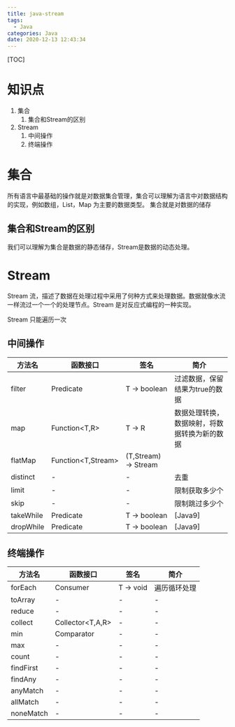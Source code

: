```yaml
---
title: java-stream
tags:
  - Java
categories: Java
date: 2020-12-13 12:43:34
---
```

[TOC]

# 知识点

1. 集合
   1. 集合和Stream的区别
2. Stream
   1. 中间操作
   2. 终端操作

# 集合
所有语言中最基础的操作就是对数据集合管理，集合可以理解为语言中对数据结构的实现，例如数组，List，Map 为主要的数据类型。
集合就是对数据的储存

## 集合和Stream的区别

我们可以理解为集合是数据的静态储存，Stream是数据的动态处理。

# Stream 

Stream 流，描述了数据在处理过程中采用了何种方式来处理数据。数据就像水流一样流过一个一个的处理节点。Stream 是对反应式编程的一种实现。

Stream 只能遍历一次

## 中间操作

| 方法名    | 函数接口              | 签名                       | 简介                                         |
| --------- | --------------------- | -------------------------- | -------------------------------------------- |
| filter    | Predicate<T>          | T -> boolean               | 过滤数据，保留结果为true的数据               |
| map       | Function<T,R>         | T -> R                     | 数据处理转换，数据映射，将数据转换为新的数据 |
| flatMap   | Function<T,Stream<R>> | (T,Stream<R>) -> Stream<R> |                                              |
| distinct  | -                     | -                          | 去重                                         |
| limit     | -                     | -                          | 限制获取多少个                               |
| skip      | -                     | -                          | 限制跳过多少个                               |
| takeWhile | Predicate<T>          | T -> boolean               | [Java9]                                      |
| dropWhile | Predicate<T>          | T -> boolean               | [Java9]                                      |

## 终端操作

| 方法名    | 函数接口         | 签名      | 简介         |
| --------- | ---------------- | --------- | ------------ |
| forEach   | Consumer<T>      | T -> void | 遍历循环处理 |
| toArray   | -                | -         | -            |
| reduce    | -                | -         | -            |
| collect   | Collector<T,A,R> | -         | -            |
| min       | Comparator<T>    | -         | -            |
| max       | -                | -         | -            |
| count     | -                | -         | -            |
| findFirst | -                | -         | -            |
| findAny   | -                | -         | -            |
| anyMatch  | -                | -         | -            |
| allMatch  | -                | -         | -            |
| noneMatch | -                | -         | -            |